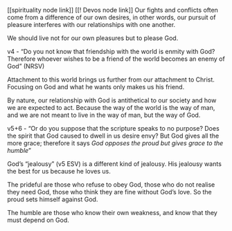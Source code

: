 [[spirituality node link]]
[[! Devos node link]]
Our fights and conflicts often come from a difference of our own desires, in other words, our pursuit of pleasure interferes with our relationships with one another.

We should live not for our own pleasures but to please God.

v4 - “Do you not know that friendship with the world is enmity with God? Therefore whoever wishes to be a friend of the world becomes an enemy of God” (NRSV)

Attachment to this world brings us further from our attachment to Christ. Focusing on God and what he wants only makes us his friend.

By nature, our relationship with God is antithetical to our society and how we are expected to act. Because the way of the world is the way of man, and we are not meant to live in the way of man, but the way of God.

v5+6 - “Or do you suppose that the scripture speaks to no purpose? Does the spirit that God caused to dwell in us desire envy? But God gives all the more grace; therefore it says _God opposes the proud but gives grace to the humble_”

God’s “jealousy” (v5 ESV) is a different kind of jealousy. His jealousy wants the best for us because he loves us.

The prideful are those who refuse to obey God, those who do not realise they need God, those who think they are fine without God’s love. So the proud sets himself against God.

The humble are those who know their own weakness, and know that they must depend on God.